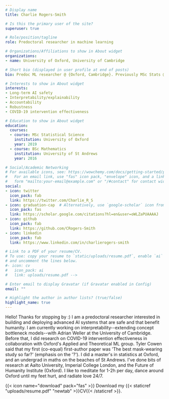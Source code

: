 ```yaml
---
# Display name
title: Charlie Rogers-Smith

# Is this the primary user of the site?
superuser: true

# Role/position/tagline
role: Predoctoral researcher in machine learning

# Organizations/Affiliations to show in About widget
organizations:
- name: University of Oxford, University of Cambridge

# Short bio (displayed in user profile at end of posts)
bio: Predoc ML researcher @ {Oxford, Cambridge}. Previously MSc Stats @ Ox and Maths undergrad @ St Andrews. I like AI safety and meditating a lot and radiating love.

# Interests to show in About widget
interests:
- Long-term AI safety
- Interpretability/explainability
- Accountability
- Robustness
- COVID-19 intervention effectiveness

# Education to show in About widget
education:
  courses:
  - course: MSc Statistical Science
    institution: University of Oxford
    year: 2019
  - course: BSc Mathematics
    institution: University of St Andrews
    year: 2016

# Social/Academic Networking
# For available icons, see: https://wowchemy.com/docs/getting-started/page-builder/#icons
#   For an email link, use "fas" icon pack, "envelope" icon, and a link in the
#   form "mailto:your-email@example.com" or "/#contact" for contact widget.
social:
- icon: twitter
  icon_pack: fab
  link: https://twitter.com/Charlie_R_S
- icon: graduation-cap  # Alternatively, use `google-scholar` icon from `ai` icon pack
  icon_pack: fas
  link: https://scholar.google.com/citations?hl=en&user=oWLZaPUAAAAJ
- icon: github
  icon_pack: fab
  link: https://github.com/CRogers-Smith
- icon: linkedin
  icon_pack: fab
  link: https://www.linkedin.com/in/charlierogers-smith

# Link to a PDF of your resume/CV.
# To use: copy your resume to `static/uploads/resume.pdf`, enable `ai` icons in `params.toml`, 
# and uncomment the lines below.
#- icon: cv
#   icon_pack: ai
#   link: uploads/resume.pdf -->

# Enter email to display Gravatar (if Gravatar enabled in Config)
email: ""

# Highlight the author in author lists? (true/false)
highlight_name: true
---
```


Hello! Thanks for stopping by :) I am a predoctoral researcher interested in building and deploying advanced AI systems that are safe and that benefit humanity. I am currently working on interpretability--extending concept bottleneck models--with Adrian Weller at the University of Cambridge. Before that, I did research on COVID-19 intervention effectiveness in collaboration with Oxford's Applied and Theoretical ML group. Tyler Cowen said that my first (co-equal) first-author paper was 'The best mask-wearing study so far?' (emphasis on the '?'). I did a master's in statistics at Oxford, and an undergrad in maths on the beaches of St Andrews. I've done bits of research at Aalto University, Imperial College London, and the Future of Humanity Institute (Oxford). I like to meditate for 1-2h per day, dance around Oxford until my feet hurt, and radiate love 24/7.

{{< icon name="download" pack="fas" >}} Download my {{< staticref "uploads/resume.pdf" "newtab" >}}CV{{< /staticref >}}.
